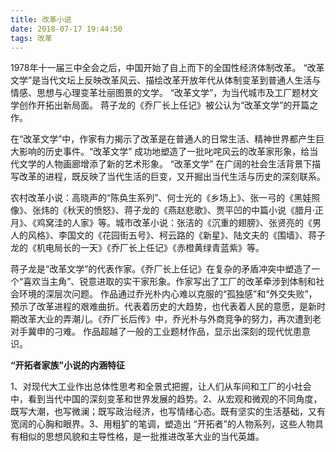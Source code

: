 ```yaml
---
title: 改革小说
date: 2018-07-17 19:44:50
tags: 改革
---
```


1978年十一届三中全会之后，中国开始了自上而下的全国性经济体制改革。 “改革文学”是当代文坛上反映改革风云、描绘改革开放年代从体制变革到普通人生活与情感、思想与心理变革壮丽图景的文学。 “改革文学”，为当代城市及工厂题材文学创作开拓出新局面。 蒋子龙的《乔厂长上任记》被公认为“改革文学”的开篇之作。

在“改革文学”中，作家有力揭示了改革是在普通人的日常生活、精神世界都产生巨大影响的历史事件。“改革文学” 成功地塑造了一批叱咤风云的改革家形象，给当代文学的人物画廊增添了新的艺术形象。 “改革文学” 在广阔的社会生活背景下描写改革的进程，既反映了当代生活的巨变，又开掘出当代生活与历史的深刻联系。

农村改革小说：高晓声的“陈奂生系列”、何士光的《乡场上》、张一弓的《黑娃照像》、张炜的《秋天的愤怒》、蒋子龙的《燕赵悲歌》、贾平凹的中篇小说《腊月·正月》、《鸡窝洼的人家》等。城市改革小说：张洁的《沉重的翅膀》、张贤亮的《男人的风格》、李国文的《花园街五号》、柯云路的《新星》、陆文夫的《围墙》、蒋子龙的《机电局长的一天》《乔厂长上任记》《赤橙黄绿青蓝紫》等。

蒋子龙是“改革文学”的代表作家。《乔厂长上任记》在复杂的矛盾冲突中塑造了一个“喜欢当主角”、锐意进取的实干家形象。作家写出了工厂的改革牵涉到体制和社会环境的深层次问题。 作品通过乔光朴内心难以克服的“孤独感”和“外交失败”，预示了改革进程的艰难曲折。代表着历史的大趋势，也代表着人民的意愿，是新时期改革大业的弄潮儿。《乔厂长后传》中，乔光朴与外商竞争的努力，再次遭到老对手冀申的刁难。 作品超越了一般的工业题材作品，显示出深刻的现代忧患意识。

**“开拓者家族”小说的内涵特征**

1、对现代大工业作出总体性思考和全景式把握，让人们从车间和工厂的小社会中，看到当代中国的深刻变革和世界发展的趋势。2、从宏观和微观的不同角度，既写大潮，也写微澜；既写政治经济，也写情绪心态。既有坚实的生活基础，又有宽阔的心胸和眼界。3、用粗犷的笔调，塑造出 “开拓者”的人物系列，这些人物具有相似的思想风貌和主导性格，是一批推进改革大业的当代英雄。 